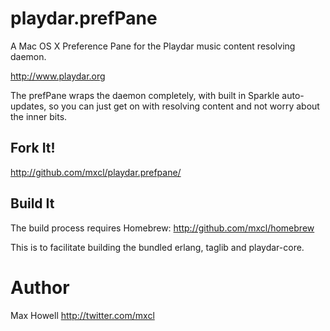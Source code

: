 playdar.prefPane
================
A Mac OS X Preference Pane for the Playdar music content resolving daemon.

http://www.playdar.org

The prefPane wraps the daemon completely, with built in Sparkle auto-updates,
so you can just get on with resolving content and not worry about the inner
bits.

Fork It!
--------
http://github.com/mxcl/playdar.prefpane/

Build It
--------
The build process requires Homebrew: http://github.com/mxcl/homebrew

This is to facilitate building the bundled erlang, taglib and playdar-core.

Author
======
Max Howell <http://twitter.com/mxcl>
